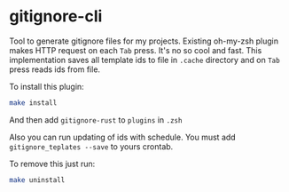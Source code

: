 # gitignore-cli
Tool to generate gitignore files for my projects. Existing oh-my-zsh plugin makes HTTP request on each `Tab` press.
It's no so cool and fast. This implementation saves all template ids to file in `.cache` directory and on `Tab` press reads ids from file.

To install this plugin: 

```bash
make install
```

And then add `gitignore-rust` to `plugins` in `.zsh`

Also you can run updating of ids with schedule. You must add `gitignore_teplates --save` to yours crontab.

To remove this just run:

```bash
make uninstall
```
